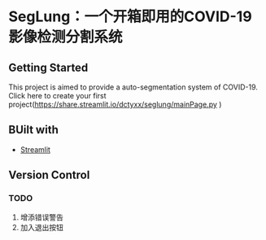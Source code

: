 # SegLung：一个开箱即用的COVID-19影像检测分割系统

## Getting Started
This project is aimed to provide a auto-segmentation system of COVID-19. Click here to create your first project(https://share.streamlit.io/dctyxx/seglung/mainPage.py
)
 
## BUilt with
- [Streamlit](https://streamlit.io/)


## Version Control

### TODO
1. 增添错误警告
2. 加入退出按钮
